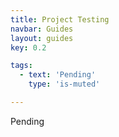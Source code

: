 ```yaml
---
title: Project Testing
navbar: Guides
layout: guides
key: 0.2

tags:
  - text: 'Pending'
    type: 'is-muted'

---
```


Pending
